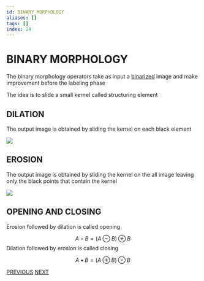 ```yaml
---
id: BINARY_MORPHOLOGY
aliases: []
tags: []
index: 24
---
```


# BINARY MORPHOLOGY

The binary morphology operators take as input a [binarized](computer_vision/BINARIZATION.md) image and make improvement before the labeling phase

The idea is to slide a small kernel called structuring element

## DILATION

The output image is obtained by sliding the kernel on each black element

![](computer_vision/Pasted_image_20240303171944.png)
## EROSION

The output image is obtained by sliding the kernel on the all image leaving only the black points that contain the kernel

![](computer_vision/Pasted_image_20240303172045.png)

## OPENING AND CLOSING

Erosion followed by dilation is called opening

$$
A \circ B = (A \ominus B) \oplus B
$$
Dilation followed by erosion is called closing

$$
A \bullet B = (A \oplus B) \ominus B
$$

[PREVIOUS](pages/image_segmentation_blob_analysis/COLOR_BASED_SEGMENTATION.md) [NEXT](computer_vision/pages/image_segmentation_blob_analysis/COMPONENTS_LABELING.md)
